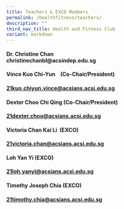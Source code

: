```yaml
---
title: Teachers & EXCO Members
permalink: /healthfitness/teachers/
description: ""
third_nav_title: Health and Fitness Club
variant: markdown
---
```

<h4>Dr. Christine Chan<br><a rel="noopener noreferrer nofollow" target="_blank">christinechanbl@acsindep.edu.sg</a></h4>
<h4>Vince Kuo Chi-Yun&nbsp;&nbsp;&nbsp; (Co-Chair/President)</h4>
<h4><a href="mailto:21kuo.chiyun.vince@acsians.acsi.edu.sg" rel="noopener noreferrer nofollow" target="_blank">21kuo.chiyun.vince@acsians.acsi.edu.sg</a></h4>
<h4>Dexter Choo Chi Qing (Co-Chair/President)</h4>
<h4><a href="mailto:21dexter.choo@acsians.acsi.edu.sg" rel="noopener noreferrer nofollow" target="_blank">21dexter.choo@acsians.acsi.edu.sg</a></h4>
<h4>Victoria Chan Kai Li&nbsp; (EXCO)</h4>
<h4><a href="mailto:21victoria.chan@acsians.acsi.edu.sg" rel="noopener noreferrer nofollow" target="_blank">21victoria.chan@acsians.acsi.edu.sg</a></h4>
<h4>Loh Yan Yi (EXCO)</h4>
<h4><a href="mailto:21loh.yanyi@acsians.acsi.edu.sg" rel="noopener noreferrer nofollow" target="_blank">21loh.yanyi@acsians.acsi.edu.sg</a></h4>
<h4>Timothy Joseph Chia (EXCO)</h4>
<h4><a href="mailto:21timothy.chia@acsians.acsi.edu.sg" rel="noopener noreferrer nofollow" target="_blank">21timothy.chia@acsians.acsi.edu.sg</a></h4>
<p></p>